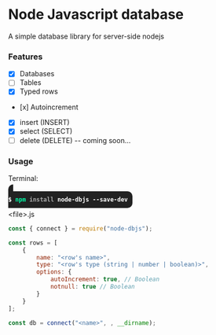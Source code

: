 # Node Javascript database

A simple database library for server-side nodejs

### Features
- [x] Databases
- [ ] Tables
- [x] Typed rows
- [x] Autoincrement
- [x] insert (INSERT)
- [x] select (SELECT)
- [ ] delete (DELETE) -- coming soon...

### Usage

Terminal:

<code style="font-weight: bold; background: #222; padding: 10px 10px; border-radius: 10px">
<span style="user-select: none; color: #fff">$ </span><span style="color: #00ffaa;">npm</span> <span style="color: #aaa;">install</span> <span style="color: white;">node-dbjs --save-dev</span>
</code>

\<file\>.js

``` javascript
const { connect } = require("node-dbjs");

const rows = [
	{
		name: "<row's name>",
		type: "<row's type (string | number | boolean)>",
		options: {
			autoIncrement: true, // Boolean
			notnull: true // Boolean
		}
	}
];

const db = connect("<name>", , __dirname);


```
